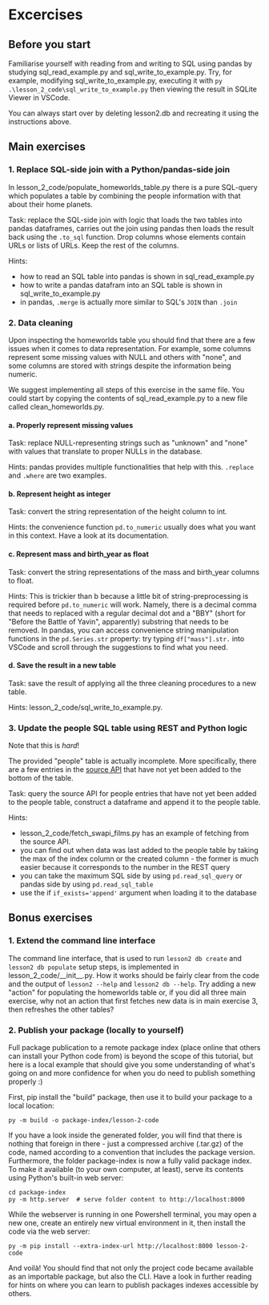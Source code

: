 # Excercises

## Before you start
Familiarise yourself with reading from and writing to SQL using pandas by studying sql_read_example.py and sql_write_to_example.py. Try, for example, modifying sql_write_to_example.py, executing it with `py .\lesson_2_code\sql_write_to_example.py` then viewing the result in SQLite Viewer in VSCode.

You can always start over by deleting lesson2.db and recreating it using the instructions above.


## Main exercises

### 1. Replace SQL-side join with a Python/pandas-side join
In lesson_2_code/populate_homeworlds_table.py there is a pure SQL-query which populates a table by combining the people information with that about their home planets.

Task: replace the SQL-side join with logic that loads the two tables into pandas dataframes, carries out the join using pandas then loads the result back using the `.to_sql` function. Drop columns whose elements contain URLs or lists of URLs. Keep the rest of the columns.

Hints:
- how to read an SQL table into pandas is shown in sql_read_example.py
- how to write a pandas datafram into an SQL table is shown in sql_write_to_example.py
- in pandas, `.merge` is actually more similar to SQL's `JOIN` than `.join`

### 2. Data cleaning
Upon inspecting the homeworlds table you should find that there are a few issues when it comes to data representation. For example, some columns represent some missing values with NULL and others with "none", and some columns are stored with strings despite the information being numeric.

We suggest implementing all steps of this exercise in the same file. You could start by copying the contents of sql_read_example.py to a new file called clean_homeworlds.py.

#### a. Properly represent missing values
Task: replace NULL-representing strings such as "unknown" and "none" with values that translate to proper NULLs in the database.

Hints: pandas provides multiple functionalities that help with this. `.replace` and `.where` are two examples.

#### b. Represent height as integer
Task: convert the string representation of the height column to int.

Hints: the convenience function `pd.to_numeric` usually does what you want in this context. Have a look at its documentation.

#### c. Represent mass and birth_year as float
Task: convert the string representations of the mass and birth_year columns to float.

Hints: This is trickier than b because a little bit of string-preprocessing is required before `pd.to_numeric` will work. Namely, there is a decimal comma that needs to replaced with a regular decimal dot and a "BBY" (short for "Before the Battle of Yavin", apparently) substring that needs to be removed. In pandas, you can access convenience string manipulation functions in the `pd.Series.str` property: try typing `df["mass"].str.` into VSCode and scroll through the suggestions to find what you need.

#### d. Save the result in a new table
Task: save the result of applying all the three cleaning procedures to a new table.

Hints: lesson_2_code/sql_write_to_example.py.

### 3. Update the people SQL table using REST and Python logic
Note that this is *hard*!

The provided "people" table is actually incomplete. More specifically, there are a few entries in the [source API](https://swapi.dev/documentation) that have not yet been added to the bottom of the table.

Task: query the source API for people entries that have not yet been added to the people table, construct a dataframe and append it to the people table.

Hints:
- lesson_2_code/fetch_swapi_films.py has an example of fetching from the source API.
- you can find out when data was last added to the people table by taking the max of the index column or the created column - the former is much easier because it corresponds to the number in the REST query
- you can take the maximum SQL side by using `pd.read_sql_query` or pandas side by using `pd.read_sql_table`
- use the if `if_exists='append'` argument when loading it to the database


## Bonus exercises

### 1. Extend the command line interface
The command line interface, that is used to run `lesson2 db create` and `lesson2 db populate` setup steps, is implemented in lesson_2_code/\_\_init__.py. How it works should be fairly clear from the code and the output of `lesson2 --help` and `lesson2 db --help`. Try adding a new "action" for populating the homeworlds table or, if you did all three main exercise, why not an action that first fetches new data is in main exercise 3, then refreshes the other tables?

### 2. Publish your package (locally to yourself)
Full package publication to a remote package index (place online that others can install your Python code from) is beyond the scope of this tutorial, but here is a local example that should give you some understanding of what's going on and more confidence for when you do need to publish something properly :)

First, pip install the "build" package, then use it to build your package to a local location:
```console
py -m build -o package-index/lesson-2-code
```
If you have a look inside the generated folder, you will find that there is nothing that foreign in there - just a compressed archive (.tar.gz) of the code, named according to a convention that includes the package version. Furthermore, the folder package-index is now a fully valid package index. To make it available (to your own computer, at least), serve its contents using Python's built-in web server:
```console
cd package-index
py -m http.server  # serve folder content to http://localhost:8000
```

While the webserver is running in one Powershell terminal, you may open a new one, create an entirely new virtual environment in it, then install the code via the web server:
```console
py -m pip install --extra-index-url http://localhost:8000 lesson-2-code
```
And voilà! You should find that not only the project code became available as an importable package, but also the CLI. Have a look in further reading for hints on where you can learn to publish packages indexes accessible by others.
